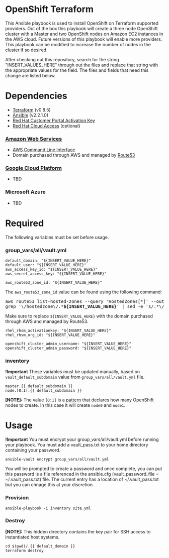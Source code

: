 # OpenShift Terraform

This Ansible playbook is used to install OpenShift on Terraform supported providers.  Out of the box this playbook will create a three node OpenShift cluster with a Master and two OpenShift nodes on Amazon EC2 instances in the AWS cloud.  Future versions of this playbook will enable more providers.  This playbook can be modified to increase the number of nodes in the cluster if so desired.

After checking out this repository, search for the string "INSERT_VALUES_HERE" through out the files and replace that string with the appropriate values for the field.  The files and fields that need this change are listed below.

# Dependencies

- [Terraform](https://www.terraform.io/intro/getting-started/install.html) (v0.8.5)
- [Ansible](http://docs.ansible.com/ansible/intro_installation.html) (v2.2.1.0)
- [Red Hat Customer Portal Activation Key](https://access.redhat.com/articles/1378093)
- [Red Hat Cloud Access](https://www.redhat.com/en/technologies/cloud-computing/cloud-access) (optional)

### [Amazon Web Services](https://access.redhat.com/articles/2623521)

- [AWS Command Line Interface](http://docs.aws.amazon.com/cli/latest/userguide/installing.html)
- Domain purchased through AWS and managed by [Route53](https://aws.amazon.com/route53/)

### [Google Cloud Platform](https://access.redhat.com/articles/2751521)

- TBD

### Microsoft Azure

- TBD

# Required

The following variables must be set before usage.

### group_vars/all/vault.yml

```
default_domain: "${INSERT_VALUE_HERE}"
default_user: "${INSERT_VALUE_HERE}"
aws_access_key_id: "${INSERT_VALUE_HERE}"
aws_secret_access_key: "${INSERT_VALUE_HERE}"
```

```
aws_route53_zone_id: "${INSERT_VALUE_HERE}"
```
The `aws_route53_zone_id` value can be found using the following command:

<pre>
aws route53 list-hosted-zones --query 'HostedZones[*]' --output text | \
grep '\/hostedzone\/.*<b>${INSERT_VALUE_HERE}</b>' | sed -e 's/.*\///' -e 's/[^a-zA-Z0-9].*//'
</pre>

Make sure to replace `${INSERT_VALUE_HERE}` with the domain purchased through AWS and managed by Route53.
```
rhel_rhsm_activationkey: "${INSERT_VALUE_HERE}"
rhel_rhsm_org_id: "${INSERT_VALUE_HERE}"
```

```
openshift_cluster_admin_username: "${INSERT_VALUE_HERE}"
openshift_cluster_admin_password: "${INSERT_VALUE_HERE}"
```

### inventory

**!Important** These variables must be updated manually, based on `vault_default_subdomain` value from `group_vars/all/vault.yml` file.

```
master.{{ default_subdomain }}
node.[0:1].{{ default_subdomain }}
```

**[NOTE]:** The value `[0:1]` is a [pattern](http://docs.ansible.com/ansible/intro_patterns.html#patterns) that declares how many OpenShift nodes to create. In this case it will create `node0` and `node1`.

# Usage

**!Important** You must encrypt your group_vars/all/vault.yml before running your playbook.  You must add a vault_pass.txt to your home directory containing your password.

```
ansible-vault encrypt group_vars/all/vault.yml
```

You will be prompted to create a password and once complete, you can put this password is a file referenced in the ansible.cfg (vault_password_file = ~/.vault_pass.txt) file.  The current entry has a location of ~/.vault_pass.txt but you can chnage this at your discretion.

### Provision

```
ansible-playbook -i inventory site.yml
```

### Destroy

**[NOTE]:** This hidden directory contains the key pair for SSH access to instantiated host systems.

```
cd $(pwd)/.{{ default_domain }}
terraform destroy

```
